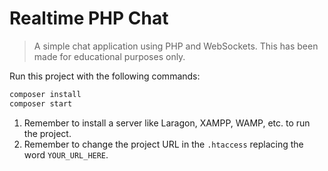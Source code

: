 # Realtime PHP Chat

> A simple chat application using PHP and WebSockets. This has been made for educational purposes only.

Run this project with the following commands:

```bash
composer install
composer start
```

1. Remember to install a server like Laragon, XAMPP, WAMP, etc. to run the project.
2. Remember to change the project URL in the `.htaccess` replacing the word `YOUR_URL_HERE`.